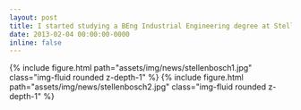 ```yaml
---
layout: post
title: I started studying a BEng Industrial Engineering degree at Stellenbosch University
date: 2013-02-04 00:00:00-0000
inline: false
---
```


{% include figure.html path="assets/img/news/stellenbosch1.jpg" class="img-fluid rounded z-depth-1" %}
{% include figure.html path="assets/img/news/stellenbosch2.jpg" class="img-fluid rounded z-depth-1" %}
